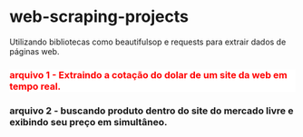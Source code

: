 # web-scraping-projects
Utilizando bibliotecas como beautifulsop e requests para extrair dados de páginas web.

<h3 style=" background-color: white; color: red;"> arquivo 1 - Extraindo a cotação do dolar de  um site da web em tempo real. </h3> 

<h3> arquivo 2 - buscando produto dentro do site do mercado livre e exibindo seu preço em simultâneo. </h3>
